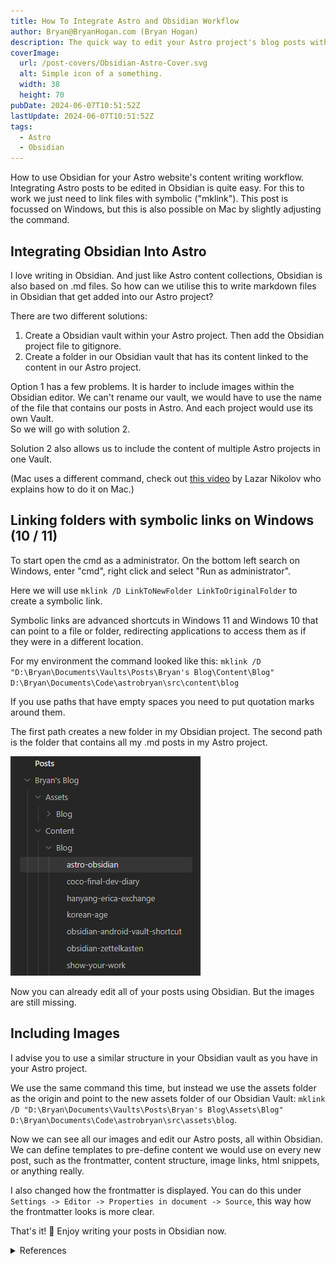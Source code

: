 ```yaml
---
title: How To Integrate Astro and Obsidian Workflow
author: Bryan@BryanHogan.com (Bryan Hogan)
description: The quick way to edit your Astro project's blog posts within one central Obsidian Vault.
coverImage:
  url: /post-covers/Obsidian-Astro-Cover.svg
  alt: Simple icon of a something.
  width: 38
  height: 70
pubDate: 2024-06-07T10:51:52Z
lastUpdate: 2024-06-07T10:51:52Z
tags:
  - Astro
  - Obsidian
---
```


How to use Obsidian for your Astro website's content writing workflow.  
Integrating Astro posts to be edited in Obsidian is quite easy. For this to work we just need to link files with symbolic ("mklink"). This post is focussed on Windows, but this is also possible on Mac by slightly adjusting the command.

## Integrating Obsidian Into Astro

I love writing in Obsidian. And just like Astro content collections, Obsidian is also based on .md files. So how can we utilise this to write markdown files in Obsidian that get added into our Astro project?

There are two different solutions:
1. Create a Obsidian vault within your Astro project. Then add the Obsidian project file to gitignore.
2. Create a folder in our Obsidian vault that has its content linked to the content in our Astro project.

Option 1 has a few problems. It is harder to include images within the Obsidian editor. We can't rename our vault, we would have to use the name of the file that contains our posts in Astro. And each project would use its own Vault.   
So we will go with solution 2.

Solution 2 also allows us to include the content of multiple Astro projects in one Vault.

(Mac uses a different command, check out [this video](https://youtu.be/dz3GOp4hN50) by Lazar Nikolov who explains how to do it on Mac.)

## Linking folders with symbolic links on Windows (10 / 11)
To start open the cmd as a administrator. On the bottom left search on Windows, enter "cmd", right click and select "Run as administrator".

Here we will use `mklink /D LinkToNewFolder LinkToOriginalFolder` to create a symbolic link.

Symbolic links are advanced shortcuts in Windows 11 and Windows 10 that can point to a file or folder, redirecting applications to access them as if they were in a different location.

For my environment the command looked like this: `mklink /D "D:\Bryan\Documents\Vaults\Posts\Bryan's Blog\Content\Blog" D:\Bryan\Documents\Code\astrobryan\src\content\blog`

If you use paths that have empty spaces you need to put quotation marks around them.

The first path creates a new folder in my Obsidian project. The second path is the folder that contains all my .md posts in my Astro project.

![Obsidian Vault example.](../../assets/blog/Obsidian-Astro-Linking-Vault-Example.png)

Now you can already edit all of your posts using Obsidian. But the images are still missing.

## Including Images
I advise you to use a similar structure in your Obsidian vault as you have in your Astro project.

We use the same command this time, but instead we use the assets folder as the origin and point to the new assets folder of our Obsidian Vault: `mklink /D "D:\Bryan\Documents\Vaults\Posts\Bryan's Blog\Assets\Blog" D:\Bryan\Documents\Code\astrobryan\src\assets\blog`.

Now we can see all our images and edit our Astro posts, all within Obsidian. We can define templates to pre-define content we would use on every new post, such as the frontmatter, content structure, image links, html snippets, or anything really.

I also changed how the frontmatter is displayed. You can do this under `Settings -> Editor -> Properties in document -> Source`, this way how the frontmatter looks is more clear.

That's it! 🎉 Enjoy writing your posts in Obsidian now.

<details>
  <summary>References</summary>
  
- https://www.howtogeek.com/16226/complete-guide-to-symbolic-links-symlinks-on-windows-or-linux/
- https://www.reddit.com/r/ObsidianMD/comments/1943yza/a_lazy_mans_obsidian_astro_workflow_integration/
  
</details>
